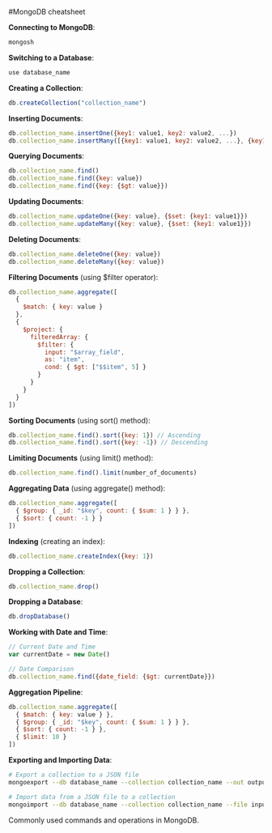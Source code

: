 #MongoDB cheatsheet 

**Connecting to MongoDB**:
```bash
mongosh
```

**Switching to a Database**:
```bash
use database_name
```

**Creating a Collection**:
```javascript
db.createCollection("collection_name")
```

**Inserting Documents**:
```javascript
db.collection_name.insertOne({key1: value1, key2: value2, ...})
db.collection_name.insertMany([{key1: value1, key2: value2, ...}, {key1: value1, key2: value2, ...}])
```

**Querying Documents**:
```javascript
db.collection_name.find()
db.collection_name.find({key: value})
db.collection_name.find({key: {$gt: value}})
```

**Updating Documents**:
```javascript
db.collection_name.updateOne({key: value}, {$set: {key1: value1}})
db.collection_name.updateMany({key: value}, {$set: {key1: value1}})
```

**Deleting Documents**:
```javascript
db.collection_name.deleteOne({key: value})
db.collection_name.deleteMany({key: value})
```

**Filtering Documents** (using $filter operator):
```javascript
db.collection_name.aggregate([
  {
    $match: { key: value }
  },
  {
    $project: {
      filteredArray: {
        $filter: {
          input: "$array_field",
          as: "item",
          cond: { $gt: ["$$item", 5] }
        }
      }
    }
  }
])
```

**Sorting Documents** (using sort() method):
```javascript
db.collection_name.find().sort({key: 1}) // Ascending
db.collection_name.find().sort({key: -1}) // Descending
```

**Limiting Documents** (using limit() method):
```javascript
db.collection_name.find().limit(number_of_documents)
```

**Aggregating Data** (using aggregate() method):
```javascript
db.collection_name.aggregate([
  { $group: { _id: "$key", count: { $sum: 1 } } },
  { $sort: { count: -1 } }
])
```

**Indexing** (creating an index):
```javascript
db.collection_name.createIndex({key: 1})
```

**Dropping a Collection**:
```javascript
db.collection_name.drop()
```

**Dropping a Database**:
```javascript
db.dropDatabase()
```

**Working with Date and Time**:
```javascript
// Current Date and Time
var currentDate = new Date()

// Date Comparison
db.collection_name.find({date_field: {$gt: currentDate}})
```

**Aggregation Pipeline**:
```javascript
db.collection_name.aggregate([
  { $match: { key: value } },
  { $group: { _id: "$key", count: { $sum: 1 } } },
  { $sort: { count: -1 } },
  { $limit: 10 }
])
```

**Exporting and Importing Data**:
```bash
# Export a collection to a JSON file
mongoexport --db database_name --collection collection_name --out output.json

# Import data from a JSON file to a collection
mongoimport --db database_name --collection collection_name --file input.json
```

Commonly used commands and operations in MongoDB. 

